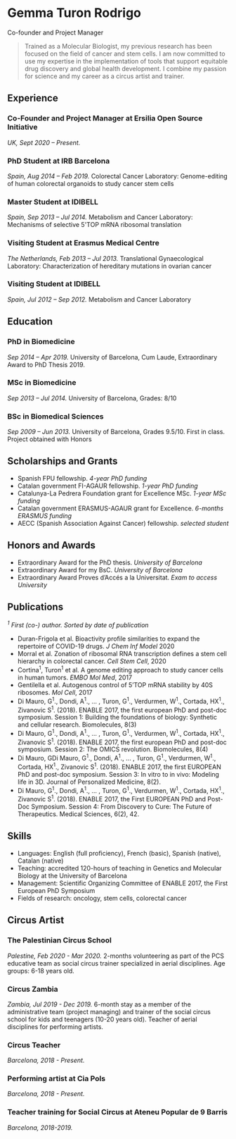 # Gemma Turon Rodrigo

Co-founder and Project Manager

> Trained as a Molecular Biologist, my previous research has been focused on the field of cancer and stem cells. I am now committed to use my expertise in the implementation of tools that support equitable drug discovery and global health development. I combine my passion for science and my career as a circus artist and trainer.

## Experience

### Co-Founder and Project Manager at Ersilia Open Source Initiative

*UK, Sept 2020 – Present.*

### PhD Student at IRB Barcelona

*Spain, Aug 2014 – Feb 2019.*
Colorectal Cancer Laboratory: Genome-editing of human colorectal organoids to study cancer stem cells

### Master Student at IDIBELL

*Spain, Sep 2013 – Jul 2014.* Metabolism and Cancer Laboratory: Mechanisms of selective 5'TOP mRNA ribosomal translation

### Visiting Student at Erasmus Medical Centre

*The Netherlands, Feb 2013 – Jul 2013.*
Translational Gynaecological Laboratory: Characterization of hereditary mutations in ovarian cancer

### Visiting Student at IDIBELL

*Spain, Jul 2012 – Sep 2012.* Metabolism and Cancer Laboratory

## Education

### PhD in Biomedicine

*Sep 2014 – Apr 2019.* University of Barcelona,
Cum Laude, Extraordinary Award to PhD Thesis 2019.

### MSc in Biomedicine

*Sep 2013 – Jul 2014.* University of Barcelona,
Grades: 8/10

### BSc in Biomedical Sciences

*Sep 2009 – Jun 2013.* University of Barcelona,
Grades 9.5/10. First in class. Project obtained with Honors

## Scholarships and Grants

* Spanish FPU fellowship. *4-year PhD funding*
* Catalan government FI-AGAUR fellowship. *1-year PhD funding*
* Catalunya-La Pedrera Foundation grant for Excellence MSc. *1-year MSc funding*
* Catalan government ERASMUS-AGAUR grant for Excellence. *6-months ERASMUS funding*
* AECC (Spanish Association Against Cancer) fellowship. *selected student*

## Honors and Awards

* Extraordinary Award for the PhD thesis. *University of Barcelona*
* Extraordinary Award for my BsC. *University of Barcelona*
* Extraordinary Award Proves d’Accés a la Universitat. *Exam to access University*

## Publications

*<sup>1</sup> First (co-) author. Sorted by date of publication*
* Duran-Frigola et al. Bioactivity profile similarities to expand the repertoire of COVID-19 drugs. *J Chem Inf Model* 2020
* Morral et al. Zonation of ribosomal RNA transcription defines a stem cell hierarchy in colorectal cancer. *Cell Stem Cell*, 2020
* Cortina<sup>1</sup>, Turon<sup>1</sup> et al. A genome editing approach to study cancer cells in human tumors. *EMBO Mol Med*, 2017
* Gentilella et al. Autogenous control of 5’TOP mRNA stability by 40S ribosomes. *Mol Cell*, 2017
* Di Mauro, G<sup>1</sup>., Dondi, A<sup>1</sup>., ... , Turon, G<sup>1</sup>., Verdurmen, W<sup>1</sup>., Cortada, HX<sup>1</sup>., Zivanovic S<sup>1</sup>. (2018). ENABLE 2017, the first european PhD and post-doc symposium. Session 1: Building the foundations of biology: Synthetic and cellular research. Biomolecules, 8(3)
* Di Mauro, G<sup>1</sup>., Dondi, A<sup>1</sup>., ... , Turon, G<sup>1</sup>., Verdurmen, W<sup>1</sup>., Cortada, HX<sup>1</sup>., Zivanovic S<sup>1</sup>. (2018). ENABLE 2017, the first european PhD and post-doc symposium. Session 2: The OMICS revolution. Biomolecules, 8(4)
* Di Mauro, GDi Mauro, G<sup>1</sup>., Dondi, A<sup>1</sup>., ... , Turon, G<sup>1</sup>., Verdurmen, W<sup>1</sup>., Cortada, HX<sup>1</sup>., Zivanovic S<sup>1</sup>. (2018). ENABLE 2017, the first EUROPEAN PhD and post-doc symposium. Session 3: In vitro to in vivo: Modeling life in 3D. Journal of Personalized Medicine, 8(2).
* Di Mauro, G<sup>1</sup>., Dondi, A<sup>1</sup>., ... , Turon, G<sup>1</sup>., Verdurmen, W<sup>1</sup>., Cortada, HX<sup>1</sup>., Zivanovic S<sup>1</sup>. (2018). ENABLE 2017, the First EUROPEAN PhD and Post-Doc Symposium. Session 4: From Discovery to Cure: The Future of Therapeutics. Medical Sciences, 6(2), 42.

## Skills

* Languages: English (full proficiency), French (basic), Spanish (native), Catalan (native)
* Teaching: accredited 120-hours of teaching in Genetics and Molecular Biology at the University of Barcelona
* Management: Scientific Organizing Committee of ENABLE 2017, the First European PhD Symposium
* Fields of research: oncology, stem cells, colorectal cancer

## Circus Artist

### The Palestinian Circus School
*Palestine, Feb 2020 - Mar 2020.*
2-months volunteering as part of the PCS educative team as social circus trainer specialized in aerial disciplines. Age groups: 6-18 years old.

### Circus Zambia
*Zambia, Jul 2019 - Dec 2019.*
6-month stay as a member of the administrative team (project managing) and trainer of the social circus school for kids and teenagers (10-20 years old). Teacher of aerial disciplines for performing artists.

### Circus Teacher
*Barcelona, 2018 - Present.*

### Performing artist at Cia Pols
*Barcelona, 2018 - Present.*

### Teacher training for Social Circus at Ateneu Popular de 9 Barris
*Barcelona, 2018-2019.*
